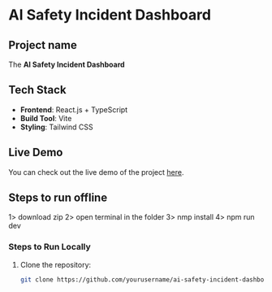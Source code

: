 # AI Safety Incident Dashboard

## Project name
The **AI Safety Incident Dashboard**

## Tech Stack
- **Frontend**: React.js + TypeScript
- **Build Tool**: Vite
- **Styling**: Tailwind CSS




## Live Demo
You can check out the live demo of the project [here](https://ai-safety-incident-dashboard-delta.vercel.app/).

## Steps to run offline
  1> download zip 
  2> open terminal in the folder
  3> nmp install
  4> npm run dev 
  


### Steps to Run Locally
1. Clone the repository:
   ```bash
   git clone https://github.com/yourusername/ai-safety-incident-dashboard.git

